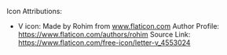 Icon Attributions:

- V icon:
  Made by Rohim from www.flaticon.com
  Author Profile: https://www.flaticon.com/authors/rohim
  Source Link: https://www.flaticon.com/free-icon/letter-v_4553024